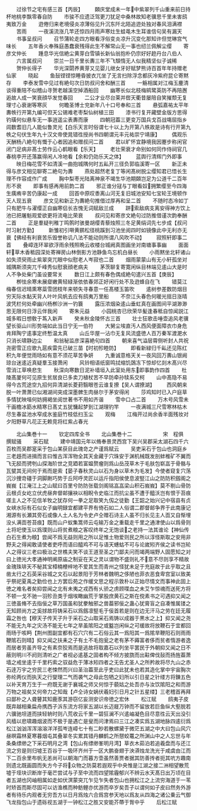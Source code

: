 <!-- { "loadSidebar": true } -->
　　过徐节之宅有感三首【丙辰】
　　頥庆堂成未一年中紫翠列千山重来前日持杯地桃李飘零春自防
　　市骏不应遗泛驾更刀犹足中桑林故知老骥思千里未害鸱夷致万金
　　逰倦归来老境侵炎凉薄俗见升沉东阡北陌追逰处独对春风泪满襟
　　苦雨
　　一夜溪流涨几竿还惊四月雨声寒灶生蛙黾木生耳谁信句吴有漏天
　　书事呈叔问
　　召节蒲轮走四方眼看浮俗变炎凉升沉变化那知许但觉琳宫气味长
　　五年香火奉殊庭愚蠢衰残得此生不解常山无一事也纫兰佩解尘缨
　　寄彦文仲长
　　踵息华光信絶尘黄芽白雪镇长新仙翁抱朴仍宗好好趂丹台八伯人
　　六言属叔问
　　崇兰一日千里长夀三年不飞頽惰无人似我精坚似子诚稀
　　贺仲长得子
　　华光深閟养黄芽又见婴儿继女牙好赋梦熊诗百首年年持赠老仙家
　　晓起
　　鱼鼔铿铿惊睡昏披衣兀坐了无言扫除浮念都灰冷紫府昆仑寄黙存
　　李泰发雪中见过有絶句次日防叔问舍和酬三首
　　一觞相属对江梅玉麈清谈得重陪不似稽山寻贺老越溪空掉酒船回
　　幽寒长似北枝梅鹓鹭英防不再陪邂逅故人成一笑衰顔华发觉春回
　　二公才业尽台莱并辔天衢昔屡陪自笑摧颓无复理寸心衰谢等寒灰
　　何瞻圣博士兖新年八十口号奉和三首
　　悬弧嘉祐太平年夀帙行开第九编可但天公锡难老枣梨仙树植三田
　　漆书行复开藏壁金版方思得钓璜何似悬车无一事逍遥尘表夀而康
　　四朝冠葢三更变万国兵戈百战塲屈指乡闾数耆旧几人能似鲁灵光【白乐天言时俗谓七十以上为开第八帙故是诗有行开第九帙之句伏生年九十汉文帝使晁错徃授尚书四朝谓元丰元祐崇宁靖康】
　　偶观乐天酬杨八絶句有慨于心者因追和赠叔问二首
　　君以旷怀宜静境我因蹇步称闲官闭门足病非髙士劳作云心鹤眼看【乐天】
　　老壮荣衰才命别如何同作侍祠官几春桃李开还落赢得闲人冷地看【余和仍効乐天之体】
　　蓝舆行清辉门外即事
　　映日梅花雪不如清溪一曲抱城隅何时五畆开三径负郭临溪寄一区
　　新正未得与彦文相见聊寄二絶句为夀
　　燕处超然老复丁等闲髙树脱尘缨知君已悟长生理不作容成作广成
　　胸中梨枣光陆离神泉不竭生华池期頥岂足为公道千二百年形不衰
　　即事有感再用前韵二首
　　邪正谁分冦与丁眼看奴拥繁缨至今四海生痍痏辛苦仍康起一成
　　回首中原叹黍离山河无复旧城池安知七宝轮王境顿作天人现五衰
　　彦文见和新正为夀絶句推借过厚再和呈二首
　　不随时态冷如丁只有肥牛与濯缨正自幽寒侣长吉愧无词赋敌兰成
　　跰索敌病支离安得神方饮上池已把屠魁观爱欲更将流电比荣衰
　　叔问见和寄彦文絶句过防推借谨次韵奉酬二首
　　正是羣疑判稚丁鸣鹘时骇曼胡缨青藜烛照三冬足黄绢词先七步成【叔问时习射方勤】
　　新雏初引啭黄鹂松径桃蹊到习池坐阅四时如镜像此中无利亦无衰【佛经有利衰苦乐毁誉称讥八法不能动则所谓八风吹不动】
　　寂照轩即事二首
　　叠嶂连环翠欲浮雨余残照晩云收楼台城阙真图画坐对南塘事事幽
　　面面轩草木香秪园深处寄禅房山林倒影方池静鱼鸟忘机白昼长
　　小雨黙坐北轩诸山如失须臾雨止紫翠突兀眼中似慰老人岑寂也二首
　　烟雨蒙蒙山有无小轩孤坐对城隅斯须突兀千峰秀似慰衰顔老病夫
　　茅茨聊复寄寛闲纵目林端见逺山大是时人不争处柴门虽设要常关
　　数日江上颇有春色偶成絶句遣兴五首【庚辰】
　　栁怯余寒未展睂嫩黄轻緑渐依依春郊正好闲行处不及逰蜂自在飞
　　错莫江梅春信迟晴熏寒蘂雪团枝年来顿失寻春意一任髙楼玉笛吹
　　逺树参差数防烟目穷天际水黏天背人叶叶风帆去应有鸱夷万里船
　　不奈江头春色何暖光揺日涨晴波凭栏何处牵幽兴杨栁沙洲一钓簔
　　露压浓烟染逺山垂虹真在画图间平湖渺渺思无限何日浮云伴我闲
　　寄朱元益
　　小园桃杏已欣荣华髪逢春秪自惊闻説江城多暇日想敎于蒍入新声
　　癸未秋金陵怀古三首
　　壮士狂歌击唾壶追风老骥望长驱山川形势端如此当日宁无一伯符
　　大舅尘埃直汚人西风便面障衣巾身危肯拜陶宁逺事定终慙温太真
　　山丘华屋一沾巾无复风流盛徳人百万秦军渡淝水只消长啸静边尘
　　和翁秘监彦深喜絶句四首
　　朝来喜气溢层霄侧听封人共祝尧密雪正应歌九扈疾雷先已破三苗【时初殄睦防】
　　即看新緑归千畆还见陈红积九年便觉雨旸如有意不须花草苦争妍
　　九重诚意格天关一夜风回万夀山银阙琼台迷逺近真疑羣玉接萧闲
　　风铃相语纸窗鸣拭缩饥鵶冻下惊却忆剡木髙兴尽雪消江草唤悲生
　　秋深向寒数日泥补墙垣入此室处用东即事韵作四首
　　杜陵髙厦何可见原生贫居良已多卖刀植杖苦不早防牵孙犊系交柯
　　山中髙隐不易得今古荒途空九招何异清湖长菱葑翳眼苍云谁复撩【吴人谓撩湖】
　　西风朝来脱一叶萧萧已似湘湖间突成深墨髀生肉昼尔于茅安得闲
　　莎鸡知时已入户庭草多情犹映堦何妨拥褐坐阅世著书不用如齐谐
　　雪中口占二首
　　万木号风雪未干画檐冰筯水精寒日髙丈五犹慵起梦到江湖理钓竿
　　一夜满城三尺雪寒林枯木尽生春盆池水窄成氷鉴庭竹枝低扫玉尘
　　观梅
　　江梅开过尚余香半面残妆对夕阳野草凡花正无赖竞将红紫占春光


　　北山集巻十一
　　钦定四库全书
　　北山集巻十二　　　　　　宋　程俱　撰赋骚
　　采石赋
　　建中靖国元年以脩奉景灵西宫下吴兴吴郡采太湖石四千六百枚而吴郡寔采于包山某获目此瑰竒之产谨爲赋云
　　吴吏采石于包山也洞庭乡三老趍而进揖而言曰惟古浑浑物全其天金藏于穴珠安于渊机械既发剖蚌椎矿不翼而飞无胫而骋刳山探海阶世之竞廼若富媪赘瘤则爲山岳茂草木于毛肤包崭嵓于骨骼与瓦甓其无间何于焉而是索【晏子春秋灵山以石为身以草木为毛发】今使者窥复穴荡沉沙捜竒礓于洞脚劂巧势于丘阿呼灵匠以运斤指阳侯使息波竪江山之防防积劔阁之峩峩【江淹江上之山赋曰百里兮防防张载剑阁铭嵓嵓梁山积石峩峩】莫不剔山骨防云根贞女屹立伏虎昼奔督邮攘袂以相睨令史临江而抗尘虽不遭于醯沃岂有恨于苔痕嗟主人之不见信羊牧之犹存何一拳之足取笑九仭之徒勤【王韶之始兴记中宿县有贞女峡水际有石似女子幽明録宜都建平界有倚石如二人俗谓二郡督邮争界于此南康记湘源有长瀬其旁石或像人土人名为令史卢仝赠石诗主人虽不归长见主人靣又自惭埋没乆满靣苍苔痕】既而山户蚁集篙师云屯输万金之重载走千里之通津使山以爲骨则土将圯使玉以爲璞则山将贫煮粮之客叹终年之无饱谈之老持一法其谁论【神仙传白石生煮为粮】尝闻不爲无益则用之所以足惟土物爱则民之所以淳怪斯取之安用非野夫之得闻敢请使者吏呼而语曰醯鸡不可与语天蟪蛄不可与论嵗矧齐侯之读书岂轮人之得议三老曰极治之世樵夫笑不谈王道至圣之门鄙夫问而竭两端野人固愿知之对曰上徳光大孝通神明阐原庙之制妥在天之灵以谓物不盛则礼不意不尽则享不精故金瑰珠琲天不秘其宝樟楠楩梓地不爱其生而青州之怪犹未足于充庭故于此乎取之且凿太行之石英采谷城之文石以起景阳于芳林者魏明之侈陋也菲衣恶食卑宫室以致美乎祭祀夏禹之勤俭也上方罢后苑之作缓文思之程示敦朴以正始尽情文而事神此固上徳之难名者矣抑尝闻之北有未夷之戎西有乆骄之虏顾喋血之未艾乍惊魂而送死方将不顿一戈不驰一羽殄丑类于烟埃瞰幽荒于掌股庶黄石之斯在傥素书之可遇抑又闻之三徳虽脩不去指佞之草万国虽和犹豢触邪之兽葢邪佞之蛊心犹膏盲之自凑惟属镂之无知顾尚方之奚捄故将铸采石以爲劔凛竪毛于佞首若是则在边无汗马之劳在廷无履霜之咎也【穆天子传天子升于采石之山取采石焉铸以成器于黒水之上】抑又闻之尧不能无九年之灾汤不能无七年之旱虽隂阳之或盭岂闲纵之可缓故将放鞭石于宜都回雨旸于咳眄【荆州图副宜都有石穴穴有二石俗云其一爲阳其一爲隂旱鞭阳石则雨雨鞭隂石则晴】抑又闻之扶耒之子有土不毛抱瓮之老有茅不薅富者侈而贫者惰游者逸而居者劳虽齐导之有素奈狡焉而是逃故将取嘉石以列坐平罢民于外朝抑又闻之日不蔽则明川不阏则清听之广者视必逺基之固者构不倾方披旒而出黈俾伐鼔而扬旌葢萧墙之戒坐逺于千里朽索之驭益危于薄冰矧四者之无告尤圣人之所矜故将尽九山之赤石逹万宇之穷民三老悚然而兴曰圣治葢至此乎吏曰此犹未也若其造化掌中宇宙胸次弥纶两仪而执天之行燮理二气而袭气之母此包牺之妇所以引日星之针缕方将錬五色以补天育万生于一府既无谢于襄城之师又何惊于藐姑之处吾亦与汝饮隂阳之和而游万物之祖矣又何帝力之知哉【卢仝诗女娲伏羲妇引日月之针五星缕】三老稽首再拜曰鄙朴之人聋瞽其知鹿豕其游窃亿妄测安识帝徳之宏休
　　松江赋
　　鸱夷子皮既弃越相乗扁舟携西子泝东流方将家五湖以长迈屣万钟而不留放若巨鱼纵大壑脱若六骥驰坦道而挟轻辀时则八荒收云千里一碧狂澜不兴逺岫凝色目尽意徃云天出没引风樯以悲啸趣烟波而不极于是遇亡是叟而问津焉曰三江之凑实爲五湖地脉四逺衍爲松江汹汹浑浑溶溶洋洋孤岑连嶂七十有二眇若散螺黛于微茫五湖之中大曰包山风穴昼暝霜林夏寒暮烟屯其叠翠冬实累其错丹麟鹤之所憇蛟鼍之所渊山中之人忘世与年条桑缥缈之下采石明月之湾【包山有缥缈峯明月湾】草衣木茹泊若追羲盘而与还江流之穷是则归墟王百谷于一吸环齐州于一区大鹏奋翅于泱漭烛龙洗光于咸虞由江而下二百余里布帆无恙尚可以朝海门而暮方壶虽然善贾者据其防善抟者扼其吭方趣南则遗北既画圆而失方今子将众物之防莫若遐观乎中央惟是江湖之接二洲相望散荒墟于垤块识断岸于毫芒尝试与子至中流而四望隂霾郁兴不辨云水天髙日出万顷在目者五湖也冈岫相属如走如伏溟蒙突兀乍见乍失者包山也拥松江之上流穷海道于一苇时矫首而斯尽固可以访渔樵而种鲂鲤亦优游而卒岁矣吾子以谓何如子皮曰然务外游者有待乐内观者无穷吾方以日月爲烛六合爲宫参天地以爲友从四海之诸公乗云气御飞龙指包山于遗砾视五湖于一钟松江之胜又安能芥蔕于胷中乎
　　后松江赋
